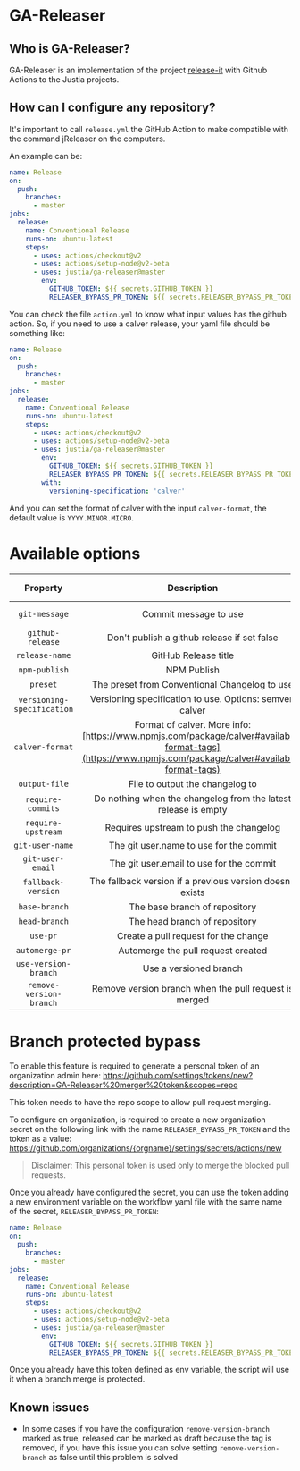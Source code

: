 # GA-Releaser

## Who is GA-Releaser?
GA-Releaser is an implementation of the project [release-it](https://github.com/release-it/release-it) with Github Actions to the Justia projects.

## How can I configure any repository?
It's important to call `release.yml` the GitHub Action to make compatible with the command jReleaser on the computers.

An example can be:
```yaml
name: Release
on:
  push:
    branches:
      - master
jobs:
  release:
    name: Conventional Release
    runs-on: ubuntu-latest
    steps:
      - uses: actions/checkout@v2
      - uses: actions/setup-node@v2-beta
      - uses: justia/ga-releaser@master
        env:
          GITHUB_TOKEN: ${{ secrets.GITHUB_TOKEN }}
          RELEASER_BYPASS_PR_TOKEN: ${{ secrets.RELEASER_BYPASS_PR_TOKEN }}
```

You can check the file `action.yml` to know what input values has the github action.
So, if you need to use a calver release, your yaml file should be something like:
```yaml
name: Release
on:
  push:
    branches:
      - master
jobs:
  release:
    name: Conventional Release
    runs-on: ubuntu-latest
    steps:
      - uses: actions/checkout@v2
      - uses: actions/setup-node@v2-beta
      - uses: justia/ga-releaser@master
        env:
          GITHUB_TOKEN: ${{ secrets.GITHUB_TOKEN }}
          RELEASER_BYPASS_PR_TOKEN: ${{ secrets.RELEASER_BYPASS_PR_TOKEN }}
        with:
          versioning-specification: 'calver'
```
And you can set the format of calver with the input `calver-format`, the default value is `YYYY.MINOR.MICRO`.


# Available options

|          Property          |                                                                      Description                                                                      |           Default          | Is required? |
|:--------------------------:|:-----------------------------------------------------------------------------------------------------------------------------------------------------:|:--------------------------:|:------------:|
|        `git-message`       |                                                                 Commit message to use                                                                 | chore(release): ${version} |       ❌      |
|      `github-release`      |                                                      Don't publish a github release if set false                                                      |            true            |       ❌      |
|       `release-name`       |                                                                  GitHub Release title                                                                 |     Release ${version}     |       ❌      |
|        `npm-publish`       |                                                                      NPM Publish                                                                      |            false           |       ❌      |
|          `preset`          |                                                     The preset from Conventional Changelog to use                                                     |           angular          |       ❌      |
| `versioning-specification` |                                                Versioning specification to use. Options: semver, calver                                               |           semver           |       ❌      |
|       `calver-format`      | Format of calver. More info: [https://www.npmjs.com/package/calver#available-format-tags](https://www.npmjs.com/package/calver#available-format-tags) |      YYYY.MINOR.MICRO      |       ❌      |
|        `output-file`       |                                                            File to output the changelog to                                                            |        CHANGELOG.md        |       ❌      |
|      `require-commits`     |                                             Do nothing when the changelog from the latest release is empty                                            |            true            |       ❌      |
|     `require-upstream`     |                                                        Requires upstream to push the changelog                                                        |            false           |       ❌      |
|       `git-user-name`      |                                                        The git user.name to use for the commit                                                        |                            |       ❌      |
|      `git-user-email`      |                                                        The git user.email to use for the commit                                                       |                            |       ❌      |
|     `fallback-version`     |                                               The fallback version if a previous version doesn't exists                                               |            0.0.0           |       ❌      |
|        `base-branch`       |                                                             The base branch of repository                                                             |           master           |       ❌      |
|        `head-branch`       |                                                             The head branch of repository                                                             |           develop          |       ❌      |
|          `use-pr`          |                                                          Create a pull request for the change                                                         |            true            |       ❌      |
|       `automerge-pr`       |                                                           Automerge the pull request created                                                          |            true            |       ❌      |
|    `use-version-branch`    |                                                                 Use a versioned branch                                                                |            true            |       ❌      |
|   `remove-version-branch`  |                                                 Remove version branch when the pull request is merged                                                 |            true            |       ❌      |

# Branch protected bypass
To enable this feature is required to generate a personal token of an organization admin here: https://github.com/settings/tokens/new?description=GA-Releaser%20merger%20token&scopes=repo

This token needs to have the repo scope to allow pull request merging.

To configure on organization, is required to create a new organization secret on the following link with the name `RELEASER_BYPASS_PR_TOKEN` and the token as a value:
https://github.com/organizations/{orgname}/settings/secrets/actions/new

> Disclaimer: This personal token is used only to merge the blocked pull requests.


Once you already have configured the secret, you can use the token adding a new environment variable on the workflow yaml file with the same name of the secret, `RELEASER_BYPASS_PR_TOKEN`:

```yaml
name: Release
on:
  push:
    branches:
      - master
jobs:
  release:
    name: Conventional Release
    runs-on: ubuntu-latest
    steps:
      - uses: actions/checkout@v2
      - uses: actions/setup-node@v2-beta
      - uses: justia/ga-releaser@master
        env:
          GITHUB_TOKEN: ${{ secrets.GITHUB_TOKEN }}
          RELEASER_BYPASS_PR_TOKEN: ${{ secrets.RELEASER_BYPASS_PR_TOKEN }}
```

Once you already have this token defined as env variable, the script will use it when a branch merge is protected.

## Known issues
- In some cases if you have the configuration `remove-version-branch` marked as true, released can be marked as draft because the tag is removed, if you have this issue you can solve setting `remove-version-branch` as false until this problem is solved
